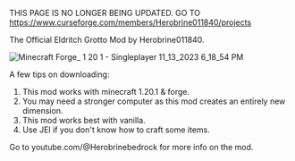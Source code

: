 THIS PAGE IS NO LONGER BEING UPDATED. GO TO https://www.curseforge.com/members/Herobrine011840/projects

The Official Eldritch Grotto Mod by Herobrine011840.

![Minecraft Forge_ 1 20 1 - Singleplayer 11_13_2023 6_18_54 PM](https://github.com/Herobrine011840/Eldritch-Grotto-Mod-For-Minecraft-Java/assets/139717119/fe3a6206-d7b8-4c0e-91e5-1b0570f71bee)

A few tips on downloading:
1. This mod works with minecraft 1.20.1 & forge.
2. You may need a stronger computer as this mod creates an entirely new dimension.
3. This mod works best with vanilla.
4. Use JEI if you don't know how to craft some items.

Go to youtube.com/@Herobrinebedrock for more info on the mod.
